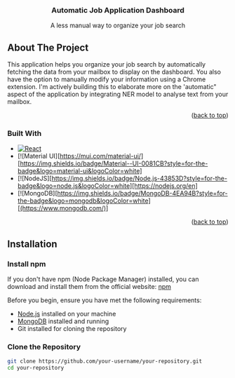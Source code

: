 
<!-- PROJECT LOGO -->
<br />
<div align="center">

<h3 align="center">Automatic Job Application Dashboard</h3>

  <p align="center">
     A less manual way to organize your job search
    <br />
  </p>
</div>


<!-- ABOUT THE PROJECT -->
## About The Project

This application helps you organize your job search by automatically fetching the data from your mailbox to display on the dashboard. You also have the option to manually modify your information using a Chrome extension. 
I'm actively building this to elaborate more on the 'automatic" aspect of the application by integrating NER model to analyse text from your mailbox. 

<p align="right">(<a href="#readme-top">back to top</a>)</p>



### Built With

* [![React][React.js]][React-url]
* [![Material UI][https://mui.com/material-ui/][https://img.shields.io/badge/Material--UI-0081CB?style=for-the-badge&logo=material-ui&logoColor=white]
* [![NodeJS][https://img.shields.io/badge/Node.js-43853D?style=for-the-badge&logo=node.js&logoColor=white][https://nodejs.org/en]
* [![MongoDB][https://img.shields.io/badge/MongoDB-4EA94B?style=for-the-badge&logo=mongodb&logoColor=white][(https://www.mongodb.com/)]

<p align="right">(<a href="#readme-top">back to top</a>)</p>



<!-- INSTALLATION -->

## Installation

### Install npm

If you don't have npm (Node Package Manager) installed, you can download and install them from the official website: [npm](https://docs.npmjs.com/cli/v10/commands/npm-install)

Before you begin, ensure you have met the following requirements:

- [Node.js](https://nodejs.org/) installed on your machine
- [MongoDB](https://www.mongodb.com/) installed and running
- Git installed for cloning the repository

### Clone the Repository

```bash
git clone https://github.com/your-username/your-repository.git
cd your-repository
```

<!-- MARKDOWN LINKS & IMAGES -->
<!-- https://www.markdownguide.org/basic-syntax/#reference-style-links -->

[React.js]: https://img.shields.io/badge/React-20232A?style=for-the-badge&logo=react&logoColor=61DAFB
[React-url]: https://reactjs.org/
